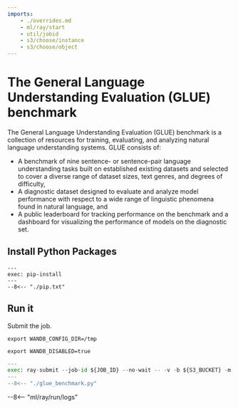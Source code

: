 ```yaml
---
imports:
    - ./overrides.md
    - ml/ray/start
    - util/jobid
    - s3/choose/instance
    - s3/choose/object
---
```


<!--    - ../../../../s3/create/kubernetes/secret-if-needed.md -->

# The General Language Understanding Evaluation (GLUE) benchmark

The General Language Understanding Evaluation (GLUE) benchmark is a collection of resources for training, evaluating, and analyzing natural language understanding systems. GLUE consists of:

- A benchmark of nine sentence- or sentence-pair language understanding tasks built on established existing datasets and selected to cover a diverse range of dataset sizes, text genres, and degrees of difficulty,
- A diagnostic dataset designed to evaluate and analyze model performance with respect to a wide range of linguistic phenomena found in natural language, and
- A public leaderboard for tracking performance on the benchmark and a dashboard for visualizing the performance of models on the diagnostic set.

## Install Python Packages

```shell
---
exec: pip-install
---
--8<-- "./pip.txt"
```

## Run it

Submit the job.

```shell
export WANDB_CONFIG_DIR=/tmp
```

```shell
export WANDB_DISABLED=true
```

```python
---
exec: ray-submit --job-id ${JOB_ID} --no-wait -- -v -b ${S3_BUCKET} -m ${S3_OBJECT} -t WNLI -M -s 40 41 42 43
---
--8<-- "./glue_benchmark.py"
```

--8<-- "ml/ray/run/logs"

